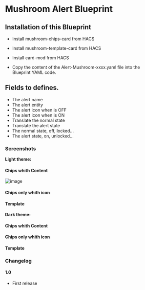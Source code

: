 # Mushroom Alert Blueprint

## Installation of this Blueprint

- Install mushroom-chips-card from HACS
- Install mushroom-template-card from HACS
- Install card-mod from HACS

- Copy the content of the Alert-Mushroom-xxxx.yaml file into the Blueprint YAML code.

 ## Fields to defines.
 - The alert name
 - The alert entity
 - The alert icon when is OFF
 - The alert icon when is ON
 - Translate the normal state
 - Translate the alert state
 - The normal state, off, locked...
 - The alert state, on, unlocked...

### Screenshots
**Light theme:**<br>

#### Chips whith Content

![image](https://user-images.githubusercontent.com/83040228/181994440-296a42c2-3b79-49b3-b663-5e58eda57eaa.jpeg)

#### Chips only whith icon


#### Template




**Dark theme:**<br>

#### Chips whith Content



#### Chips only whith icon



#### Template



### Changelog

#### 1.0
- First release
